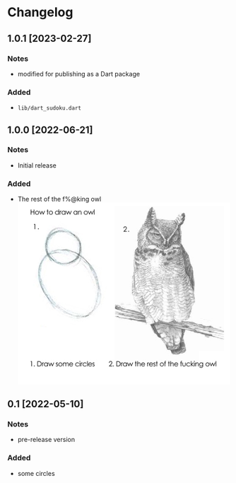 # Changelog

## 1.0.1 [2023-02-27]
### Notes
- modified for publishing as a Dart package
### Added
- `lib/dart_sudoku.dart`

## 1.0.0 [2022-06-21]
### Notes
- Initial release
### Added
- The rest of the f%@king owl
![how to draw an owl](documents/how_to_draw_an_owl.png)


## 0.1 [2022-05-10]
### Notes
- pre-release version
### Added
- some circles
